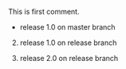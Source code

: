 
This is first comment.
- release 1.0 on master branch

2. release 1.0 on release branch

3. release 2.0 on release branch
